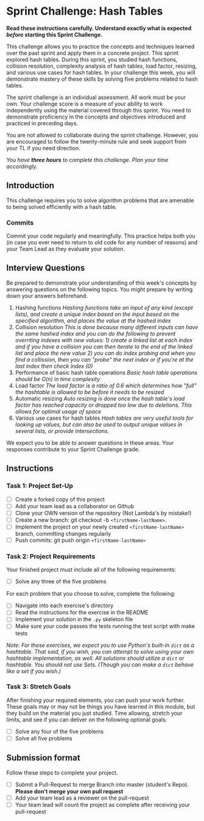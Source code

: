 # Sprint Challenge: Hash Tables

**Read these instructions carefully. Understand exactly what is expected _before_ starting this Sprint Challenge.**

This challenge allows you to practice the concepts and techniques learned over the past sprint and apply them in a concrete project. This sprint explored hash tables. During this sprint, you studied hash functions, collision resolution, complexity analysis of hash tables, load factor, resizing, and various use cases for hash tables. In your challenge this week, you will demonstrate mastery of these skills by solving five problems related to hash tables.

The sprint challenge is an individual assessment. All work must be your own. Your challenge score is a measure of your ability to work independently using the material covered through this sprint. You need to demonstrate proficiency in the concepts and objectives introduced and practiced in preceding days.

You are not allowed to collaborate during the sprint challenge. However, you are encouraged to follow the twenty-minute rule and seek support from your TL if you need direction.

_You have **three hours** to complete this challenge. Plan your time accordingly._

## Introduction

This challenge requires you to solve algorithm problems that are amenable to being solved efficiently with a hash table.

### Commits

Commit your code regularly and meaningfully. This practice helps both you (in case you ever need to return to old code for any number of reasons) and your Team Lead as they evaluate your solution.

## Interview Questions

Be prepared to demonstrate your understanding of this week's concepts by answering questions on the following topics. You might prepare by writing down your answers beforehand.

1. Hashing functions
   _Hashing functions take an input of any kind (except lists), and create a unique index based on the input based on the specified algorithm, and places the value at the hashed index_
2. Collision resolution
   _This is done because many different inputs can have the same hashed index and you can do the following to prevent overriting indexes with new values:_
   _1) create a linked list at each index and if you have a collision you can then iterate to the end of the linked list and place the new value_
   _2) you can do index probing and when you find a collission, then you can "probe" the next index or if you're at the last index then check index (0)_
3. Performance of basic hash table operations
   _Basic hash table operations should be O(n) in time complexity_
4. Load factor
   _The load factor is a ratio of 0.6 which determines how "full" the hashtable is allowed to be before it needs to be resized_
5. Automatic resizing
   _Auto resizing is done once the hash table's load factor has reached capacity or dropped too low due to deletions. This allows for optimal usage of space_
6. Various use cases for hash tables
   _Hash tables are very useful tools for looking up values, but can also be used to output unique values in several lists, or provide intersections._

We expect you to be able to answer questions in these areas. Your responses contribute to your Sprint Challenge grade.

## Instructions

### Task 1: Project Set-Up

- [ ] Create a forked copy of this project
- [ ] Add your team lead as a collaborator on Github
- [ ] Clone your OWN version of the repository (Not Lambda's by mistake!)
- [ ] Create a new branch: git checkout -b `<firstName-lastName>`.
- [ ] Implement the project on your newly created `<firstName-lastName>` branch, committing changes regularly
- [ ] Push commits: git push origin `<firstName-lastName>`

### Task 2: Project Requirements

Your finished project must include all of the following requirements:

- [ ] Solve any three of the five problems

For each problem that you choose to solve, complete the following:

- [ ] Navigate into each exercise's directory
- [ ] Read the instructions for the exercise in the README
- [ ] Implement your solution in the `.py` skeleton file
- [ ] Make sure your code passes the tests running the test script with make tests

_Note: For these exercises, we expect you to use Python's built-in `dict` as a hashtable. That said, if you wish, you can attempt to solve using your own hashtable implementation, as well. All solutions should utilize a `dict` or hashtable. You should not use Sets. (Though you can make a `dict` behave like a set if you wish.)_

### Task 3: Stretch Goals

After finishing your required elements, you can push your work further. These goals may or may not be things you have learned in this module, but they build on the material you just studied. Time allowing, stretch your limits, and see if you can deliver on the following optional goals:

- [ ] Solve any four of the five problems
- [ ] Solve all five problems

## Submission format

Follow these steps to complete your project.

- [ ] Submit a Pull-Request to merge <firstName-lastName> Branch into master (student's Repo). **Please don't merge your own pull request**
- [ ] Add your team lead as a reviewer on the pull-request
- [ ] Your team lead will count the project as complete after receiving your pull-request
